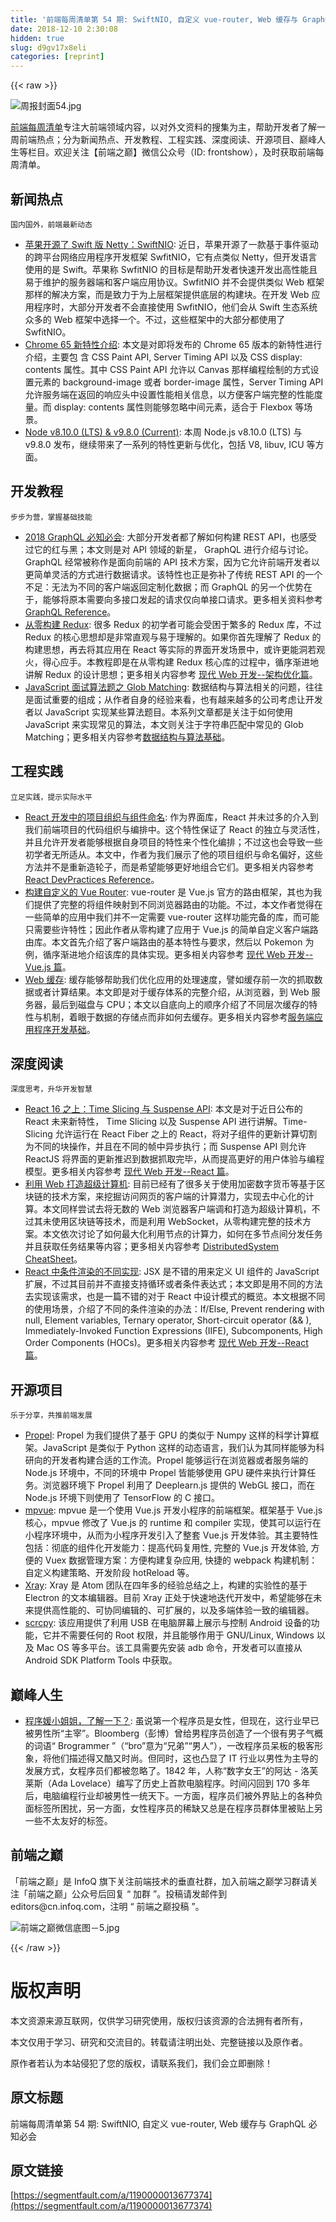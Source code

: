 ```yaml
---
title: '前端每周清单第 54 期: SwiftNIO, 自定义 vue-router, Web 缓存与 GraphQL 必知必会' 
date: 2018-12-10 2:30:08
hidden: true
slug: d9gv17x8eli
categories: [reprint]
---
```


{{< raw >}}

                    
<p><span class="img-wrap"><img data-src="/img/remote/1460000013677379" src="https://static.alili.tech/img/remote/1460000013677379" alt="周报封面54.jpg" title="周报封面54.jpg" style="cursor: pointer; display: inline;"></span></p>
<p><a href="http://www.infoq.com/cn/FE-Weekly" rel="nofollow noreferrer" target="_blank">前端每周清单</a>专注大前端领域内容，以对外文资料的搜集为主，帮助开发者了解一周前端热点；分为新闻热点、开发教程、工程实践、深度阅读、开源项目、巅峰人生等栏目。欢迎关注【前端之巅】微信公众号（ID: frontshow），及时获取前端每周清单。</p>
<h2 id="articleHeader0">新闻热点</h2>
<p><code>国内国外，前端最新动态</code></p>
<ul>
<li>
<a href="https://parg.co/UFR" rel="nofollow noreferrer" target="_blank">苹果开源了 Swift 版 Netty：SwiftNIO</a>: 近日，苹果开源了一款基于事件驱动的跨平台网络应用程序开发框架 SwfitNIO，它有点类似 Netty，但开发语言使用的是 Swift。苹果称 SwfitNIO 的目标是帮助开发者快速开发出高性能且易于维护的服务器端和客户端应用协议。SwfitNIO 并不会提供类似 Web 框架那样的解决方案，而是致力于为上层框架提供底层的构建块。在开发 Web 应用程序时，大部分开发者不会直接使用 SwfitNIO，他们会从 Swift 生态系统众多的 Web 框架中选择一个。不过，这些框架中的大部分都使用了 SwfitNIO。</li>
<li>
<a href="https://developers.google.com/web/updates/2018/03/nic65" rel="nofollow noreferrer" target="_blank">Chrome 65 新特性介绍</a>: 本文是对即将发布的 Chrome 65 版本的新特性进行介绍，主要包 含 CSS Paint API, Server Timing API 以及 CSS display: contents 属性。其中 CSS Paint API 允许以 Canvas 那样编程绘制的方式设置元素的 background-image 或者 border-image 属性，Server Timing API 允许服务端在返回的响应头中设置性能相关信息，以方便客户端完整的性能度量。而 display: contents 属性则能够忽略中间元素，适合于 Flexbox 等场景。</li>
<li>
<a href="https://nodejs.org/en/blog/release/v8.10.0/" rel="nofollow noreferrer" target="_blank">Node v8.10.0 (LTS) &amp; v9.8.0 (Current)</a>: 本周 Node.js v8.10.0 (LTS) 与 v9.8.0 发布，继续带来了一系列的特性更新与优化，包括 V8, libuv, ICU 等方面。</li>
</ul>
<h2 id="articleHeader1">开发教程</h2>
<p><code>步步为营，掌握基础技能</code></p>
<ul>
<li>
<a href="https://medium.com/@weblab_tech/graphql-everything-you-need-to-know-58756ff253d8" rel="nofollow noreferrer" target="_blank">2018 GraphQL 必知必会</a>: 大部分开发者都了解如何构建 REST API，也感受过它的红与黑；本文则是对 API 领域的新星， GraphQL 进行介绍与讨论。GraphQL 经常被称作是面向前端的 API 技术方案，因为它允许前端开发者以更简单灵活的方式进行数据请求。该特性也正是弥补了传统 REST API 的一个不足：无法为不同的客户端返回定制化数据；而 GraphQL 的另一个优势在于，能够将原本需要向多接口发起的请求仅向单接口请求。更多相关资料参考 <a href="https://parg.co/UX2" rel="nofollow noreferrer" target="_blank">GraphQL Reference</a>。</li>
<li>
<a href="https://parg.co/Uah" rel="nofollow noreferrer" target="_blank">从零构建 Redux</a>: 很多 Redux 的初学者可能会受困于繁多的 Redux 库，不过 Redux 的核心思想却是非常直观与易于理解的。如果你首先理解了 Redux 的构建思想，再去将其应用在 React 等实际的界面开发场景中，或许更能洞若观火，得心应手。本教程即是在从零构建 Redux 核心库的过程中，循序渐进地讲解 Redux 的设计思想；更多相关内容参考 <a href="https://github.com/wxyyxc1992/Web-Series" rel="nofollow noreferrer" target="_blank">现代 Web 开发--架构优化篇</a>。</li>
<li>
<a href="http://thecodebarbarian.com/algorithm-interview-questions-in-js-glob-matching.html" rel="nofollow noreferrer" target="_blank">JavaScript 面试算法题之 Glob Matching</a>: 数据结构与算法相关的问题，往往是面试重要的组成；从作者自身的经验来看，也有越来越多的公司考虑让开发者以 JavaScript 实现某些算法题目。本系列文章都是关注于如何使用 JavaScript 来实现常见的算法，本文则关注于字符串匹配中常见的 Glob Matching；更多相关内容参考<a href="https://parg.co/UFy" rel="nofollow noreferrer" target="_blank">数据结构与算法基础</a>。</li>
</ul>
<h2 id="articleHeader2">工程实践</h2>
<p><code>立足实践，提示实际水平</code></p>
<ul>
<li>
<a href="https://parg.co/Ugc" rel="nofollow noreferrer" target="_blank">React 开发中的项目组织与组件命名</a>: 作为界面库，React 并未过多的介入到我们前端项目的代码组织与编排中。这个特性保证了 React 的独立与灵活性，并且允许开发者能够根据自身项目的特性来个性化编排；不过这也会导致一些初学者无所适从。本文中，作者为我们展示了他的项目组织与命名偏好，这些方法并不是重新造轮子，而是希望能够更好地组合它们。更多相关内容参考 <a href="https://parg.co/UFX" rel="nofollow noreferrer" target="_blank">React DevPractices Reference</a>。</li>
<li>
<a href="https://css-tricks.com/build-a-custom-vue-router/" rel="nofollow noreferrer" target="_blank">构建自定义的 Vue Router</a>: vue-router 是 Vue.js 官方的路由框架，其也为我们提供了完整的将组件映射到不同浏览器路由的功能。不过，本文作者觉得在一些简单的应用中我们并不一定需要 vue-router 这样功能完备的库，而可能只需要些许特性；因此作者从零构建了应用于 Vue.js 的简单自定义客户端路由库。本文首先介绍了客户端路由的基本特性与要求，然后以 Pokemon 为例，循序渐进地介绍该库的具体实现。更多相关内容参考 <a href="https://github.com/wxyyxc1992/Web-Series" rel="nofollow noreferrer" target="_blank">现代 Web 开发--Vue.js 篇</a>。</li>
<li>
<a href="https://parg.co/UFt" rel="nofollow noreferrer" target="_blank">Web 缓存</a>: 缓存能够帮助我们优化应用的处理速度，譬如缓存前一次的抓取数据或者计算结果。本文即是对于缓存体系的完整介绍，从浏览器，到 Web 服务器，最后到磁盘与 CPU；本文以自底向上的顺序介绍了不同层次缓存的特性与机制，着眼于数据的存储点而非如何去缓存。更多相关内容参考<a href="https://parg.co/UFe" rel="nofollow noreferrer" target="_blank">服务端应用程序开发基础</a>。</li>
</ul>
<h2 id="articleHeader3">深度阅读</h2>
<p><code>深度思考，升华开发智慧</code></p>
<ul>
<li>
<a href="https://auth0.com/blog/time-slice-suspense-react16/" rel="nofollow noreferrer" target="_blank">React 16 之上：Time Slicing 与 Suspense API</a>: 本文是对于近日公布的 React 未来新特性， Time Slicing 以及 Suspense API 进行讲解。Time-Slicing 允许运行在 React Fiber 之上的 React，将对子组件的更新计算切割为不同的块操作，并且在不同的帧中异步执行；而 Suspense API 则允许 ReactJS 将界面的更新推迟到数据抓取完毕，从而提高更好的用户体验与编程模型。更多相关内容参考 <a href="https://github.com/wxyyxc1992/Web-Series" rel="nofollow noreferrer" target="_blank">现代 Web 开发--React 篇</a>。</li>
<li>
<a href="http://ben.akrin.com/?p=5997" rel="nofollow noreferrer" target="_blank">利用 Web 打造超级计算机</a>: 目前已经有了很多关于使用加密数字货币等基于区块链的技术方案，来挖掘访问网页的客户端的计算潜力，实现去中心化的计算。本文同样尝试去将无数的 Web 浏览器客户端调和打造为超级计算机，不过其未使用区块链等技术，而是利用 WebSocket，从零构建完整的技术方案。本文依次讨论了如何最大化利用节点的计算力，如何在多节点间分发任务并且获取任务结果等内容；更多相关内容参考 <a href="https://parg.co/UFI" rel="nofollow noreferrer" target="_blank">DistributedSystem CheatSheet</a>。</li>
<li>
<a href="https://parg.co/UFV" rel="nofollow noreferrer" target="_blank">React 中条件渲染的不同实现</a>: JSX 是不错的用来定义 UI 组件的 JavaScript 扩展，不过其目前并不直接支持循环或者条件表达式；本文即是用不同的方法去实现该需求，也是一篇不错的对于 React 中设计模式的概览。本文根据不同的使用场景，介绍了不同的条件渲染的办法：If/Else, Prevent rendering with null, Element variables, Ternary operator, Short-circuit operator (&amp;&amp; ), Immediately-Invoked Function Expressions (IIFE), Subcomponents, High Order Components (HOCs)。更多相关内容参考 <a href="https://github.com/wxyyxc1992/Web-Series" rel="nofollow noreferrer" target="_blank">现代 Web 开发--React 篇</a>。</li>
</ul>
<h2 id="articleHeader4">开源项目</h2>
<p><code>乐于分享，共推前端发展</code></p>
<ul>
<li>
<a href="http://propelml.org/" rel="nofollow noreferrer" target="_blank">Propel</a>: Propel 为我们提供了基于 GPU 的类似于 Numpy 这样的科学计算框架。JavaScript 是类似于 Python 这样的动态语言，我们认为其同样能够为科研向的开发者构建合适的工作流。Propel 能够运行在浏览器或者服务端的 Node.js 环境中，不同的环境中 Propel 皆能够使用 GPU 硬件来执行计算任务。浏览器环境下 Propel 利用了 Deeplearn.js 提供的 WebGL 接口，而在 Node.js 环境下则使用了 TensorFlow 的 C 接口。</li>
<li>
<a href="https://github.com/Meituan-Dianping/mpvue" rel="nofollow noreferrer" target="_blank">mpvue</a>: mpvue 是一个使用 Vue.js 开发小程序的前端框架。框架基于 Vue.js 核心，mpvue 修改了 Vue.js 的 runtime 和 compiler 实现，使其可以运行在小程序环境中，从而为小程序开发引入了整套 Vue.js 开发体验。其主要特性包括：彻底的组件化开发能力：提高代码复用性, 完整的 Vue.js 开发体验, 方便的 Vuex 数据管理方案：方便构建复杂应用, 快捷的 webpack 构建机制：自定义构建策略、开发阶段 hotReload 等。</li>
<li>
<a href="https://github.com/atom/xray" rel="nofollow noreferrer" target="_blank">Xray</a>: Xray 是 Atom 团队在四年多的经验总结之上，构建的实验性的基于 Electron 的文本编辑器。目前 Xray 正处于快速地迭代开发中，希望能够在未来提供高性能的、可协同编辑的、可扩展的，以及多端体验一致的编辑器。</li>
<li>
<a href="https://github.com/Genymobile/scrcpy" rel="nofollow noreferrer" target="_blank">scrcpy</a>: 该应用提供了利用 USB 在电脑屏幕上展示与控制 Android 设备的功能，它并不需要任何的 Root 权限，并且能够作用于 GNU/Linux, Windows 以及 Mac OS 等多平台。该工具需要先安装 adb 命令，开发者可以直接从 Android SDK Platform Tools 中获取。</li>
</ul>
<h2 id="articleHeader5">巅峰人生</h2>
<ul><li>
<a href="https://parg.co/UFf" rel="nofollow noreferrer" target="_blank">程序媛小姐姐，了解一下？</a>: 虽说第一个程序员是女性，但现在，这行业早已被男性所“主宰”。Bloomberg（彭博）曾给男程序员创造了一个很有男子气概的词语“ Brogrammer ”（“bro”意为“兄弟”“男人”），一改程序员呆板的极客形象，将他们描述得又酷又时尚。但同时，这也凸显了 IT 行业以男性为主导的发展方式，女程序员们都被忽略了。1842 年，人称“数字女王”的阿达 - 洛芙莱斯（Ada Lovelace）编写了历史上首款电脑程序。时间闪回到 170 多年后，电脑编程行业却被男性一统天下。一方面，程序员们被外界贴上的各种负面标签所困扰，另一方面，女性程序员的稀缺又总是在程序员群体里被贴上另一些不太友好的标签。</li></ul>
<h2 id="articleHeader6">前端之巅</h2>
<p>「前端之巅」是 InfoQ 旗下关注前端技术的垂直社群，加入前端之巅学习群请关注「前端之巅」公众号后回复 “ 加群 ”。投稿请发邮件到 editors@cn.infoq.com，注明 “ 前端之巅投稿 ”。</p>
<p><span class="img-wrap"><img data-src="/img/remote/1460000008850035" src="https://static.alili.tech/img/remote/1460000008850035" alt="前端之巅微信底图－5.jpg" title="前端之巅微信底图－5.jpg" style="cursor: pointer; display: inline;"></span></p>

                
{{< /raw >}}

# 版权声明
本文资源来源互联网，仅供学习研究使用，版权归该资源的合法拥有者所有，

本文仅用于学习、研究和交流目的。转载请注明出处、完整链接以及原作者。

原作者若认为本站侵犯了您的版权，请联系我们，我们会立即删除！

## 原文标题
前端每周清单第 54 期: SwiftNIO, 自定义 vue-router, Web 缓存与 GraphQL 必知必会

## 原文链接
[https://segmentfault.com/a/1190000013677374](https://segmentfault.com/a/1190000013677374)

